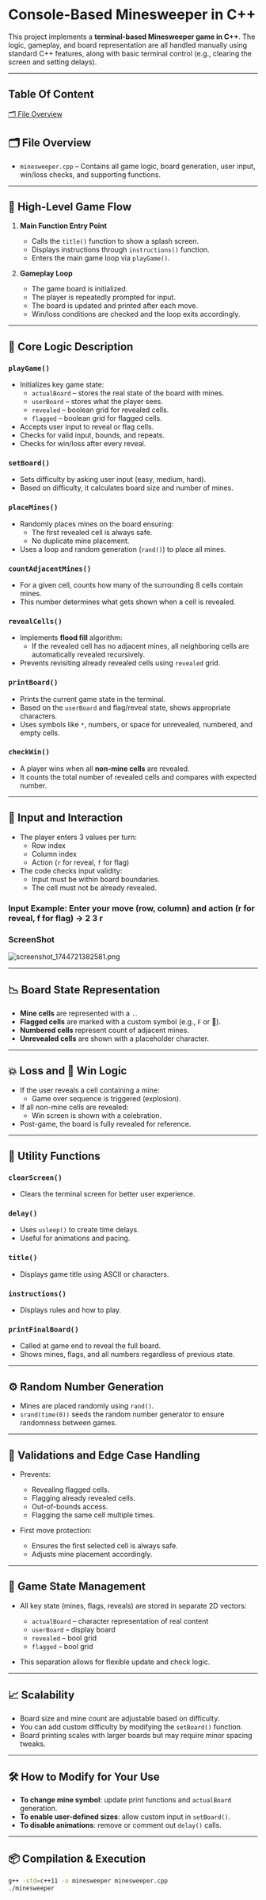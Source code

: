 # Console-Based Minesweeper in C++

This project implements a **terminal-based Minesweeper game in C++**. The logic, gameplay, and board representation are all handled manually using standard C++ features, along with basic terminal control (e.g., clearing the screen and setting delays).

---

## Table Of Content
[🗂️ File Overview](#file-overview)

## 🗂️ File Overview

- `minesweeper.cpp` – Contains all game logic, board generation, user input, win/loss checks, and supporting functions.

---

## 🔄 High-Level Game Flow

1. **Main Function Entry Point**
   - Calls the `title()` function to show a splash screen.
   - Displays instructions through `instructions()` function.
   - Enters the main game loop via `playGame()`.

2. **Gameplay Loop**
   - The game board is initialized.
   - The player is repeatedly prompted for input.
   - The board is updated and printed after each move.
   - Win/loss conditions are checked and the loop exits accordingly.

---

## 🧠 Core Logic Description

### `playGame()`

- Initializes key game state:
  - `actualBoard` – stores the real state of the board with mines.
  - `userBoard` – stores what the player sees.
  - `revealed` – boolean grid for revealed cells.
  - `flagged` – boolean grid for flagged cells.
- Accepts user input to reveal or flag cells.
- Checks for valid input, bounds, and repeats.
- Checks for win/loss after every reveal.

### `setBoard()`

- Sets difficulty by asking user input (easy, medium, hard).
- Based on difficulty, it calculates board size and number of mines.

### `placeMines()`

- Randomly places mines on the board ensuring:
  - The first revealed cell is always safe.
  - No duplicate mine placement.
- Uses a loop and random generation (`rand()`) to place all mines.

### `countAdjacentMines()`

- For a given cell, counts how many of the surrounding 8 cells contain mines.
- This number determines what gets shown when a cell is revealed.

### `revealCells()`

- Implements **flood fill** algorithm:
  - If the revealed cell has no adjacent mines, all neighboring cells are automatically revealed recursively.
- Prevents revisiting already revealed cells using `revealed` grid.

### `printBoard()`

- Prints the current game state in the terminal.
- Based on the `userBoard` and flag/reveal state, shows appropriate characters.
- Uses symbols like `*`, numbers, or space for unrevealed, numbered, and empty cells.

### `checkWin()`

- A player wins when all **non-mine cells** are revealed.
- It counts the total number of revealed cells and compares with expected number.

---

## 🎯 Input and Interaction

- The player enters 3 values per turn:
  - Row index
  - Column index
  - Action (`r` for reveal, `f` for flag)
- The code checks input validity:
  - Input must be within board boundaries.
  - The cell must not be already revealed.

### Input Example: Enter your move (row, column) and action (r for reveal, f for flag) -> 2 3 r


### ScreenShot

![screenshot_1744721382581.png](<https://media-hosting.imagekit.io/82128bb7d240488f/screenshot_1744721382581.png?Expires=1839329382&Key-Pair-Id=K2ZIVPTIP2VGHC&Signature=WDoC4jZ1yaPxkGQVhYt7d7oJr5RzizQmdemqNlrwT2zykHSZTwOaEAHYIw8LlRXDDuY-czE8VuYVqWPXgcly-uUCTAqMoaL2qwBkQvHED8VZ-2tntnWlRAaFvw6-1xAKceR-vNIBDVAZqdoBvbySujpHGRBP8SbTFWoR~NHbSsnT5wQAtPGm5ftuReliC~wfHW-TDRuSEP2gWCuoEKsx2MKCAS2tjHCZkjEFbDhFaZSE2aq38PhmallNYKnDyKv72UOVQPpRFGBse7VK9JDmWAwK-zlMtpP7tFfY9Y8S6oTVgI~~-M5sGTuYYPHi3UHM0ItUUgK4nSumgqNSHAg-MQ__>)


---

## 📉 Board State Representation

- **Mine cells** are represented with a `.`.
- **Flagged cells** are marked with a custom symbol (e.g., `F` or 🚩).
- **Numbered cells** represent count of adjacent mines.
- **Unrevealed cells** are shown with a placeholder character.

---

## 💥 Loss and 🎉 Win Logic

- If the user reveals a cell containing a mine:
  - Game over sequence is triggered (explosion).
- If all non-mine cells are revealed:
  - Win screen is shown with a celebration.
- Post-game, the board is fully revealed for reference.

---

## 🔧 Utility Functions

### `clearScreen()`
- Clears the terminal screen for better user experience.

### `delay()`
- Uses `usleep()` to create time delays.
- Useful for animations and pacing.

### `title()`
- Displays game title using ASCII or characters.

### `instructions()`
- Displays rules and how to play.

### `printFinalBoard()`
- Called at game end to reveal the full board.
- Shows mines, flags, and all numbers regardless of previous state.

---

## ⚙️ Random Number Generation

- Mines are placed randomly using `rand()`.
- `srand(time(0))` seeds the random number generator to ensure randomness between games.

---

## 🧪 Validations and Edge Case Handling

- Prevents:
  - Revealing flagged cells.
  - Flagging already revealed cells.
  - Out-of-bounds access.
  - Flagging the same cell multiple times.

- First move protection:
  - Ensures the first selected cell is always safe.
  - Adjusts mine placement accordingly.

---

## 🔐 Game State Management

- All key state (mines, flags, reveals) are stored in separate 2D vectors:
  - `actualBoard` – character representation of real content
  - `userBoard` – display board
  - `revealed` – bool grid
  - `flagged` – bool grid

- This separation allows for flexible update and check logic.

---

## 📈 Scalability

- Board size and mine count are adjustable based on difficulty.
- You can add custom difficulty by modifying the `setBoard()` function.
- Board printing scales with larger boards but may require minor spacing tweaks.

---

## 🛠 How to Modify for Your Use

- **To change mine symbol**: update print functions and `actualBoard` generation.
- **To enable user-defined sizes**: allow custom input in `setBoard()`.
- **To disable animations**: remove or comment out `delay()` calls.

---

## 📦 Compilation & Execution

```bash
g++ -std=c++11 -o minesweeper minesweeper.cpp
./minesweeper
